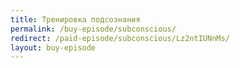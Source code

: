 ```yaml
---
title: Тренировка подсознания
permalink: /buy-episode/subconscious/
redirect: /paid-episode/subconscious/Lz2ntIUNnMs/
layout: buy-episode
---
```

